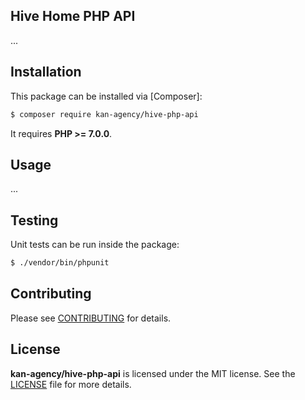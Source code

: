 Hive Home PHP API
-------

...


Installation
-------

This package can be installed via [Composer]:

``` bash
$ composer require kan-agency/hive-php-api
```

It requires **PHP >= 7.0.0**.


Usage
-------

...


Testing
-------

Unit tests can be run inside the package:

``` bash
$ ./vendor/bin/phpunit
```


Contributing
-------

Please see [CONTRIBUTING](CONTRIBUTING.md) for details.


License
-------

**kan-agency/hive-php-api** is licensed under the MIT license. See the [LICENSE](LICENSE) file for more details.
